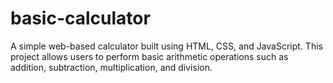 # basic-calculator
A simple web-based calculator built using HTML, CSS, and JavaScript. This project allows users to perform basic arithmetic operations such as addition, subtraction, multiplication, and division.
